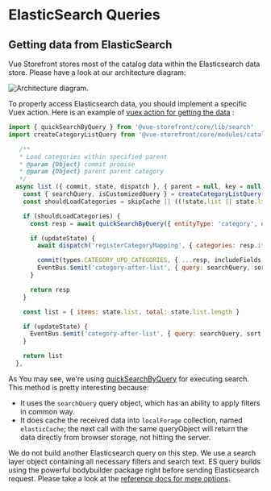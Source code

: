 # ElasticSearch Queries

## Getting data from ElasticSearch

Vue Storefront stores most of the catalog data within the Elasticsearch data store. Please have a look at our architecture diagram:

![Architecture diagram](../images/Vue-storefront-architecture.png).

To properly access Elasticsearch data, you should implement a specific Vuex action. Here is an example of [vuex action for getting the data](https://github.com/vuestorefront/vue-storefront/blob/master/core/modules/catalog/store/category/actions.ts#L40) :

```js
import { quickSearchByQuery } from '@vue-storefront/core/lib/search'
import createCategoryListQuery from '@vue-storefront/core/modules/catalog/helpers/createCategoryListQuery'

   /**
   * Load categories within specified parent
   * @param {Object} commit promise
   * @param {Object} parent parent category
   */
  async list ({ commit, state, dispatch }, { parent = null, key = null, value = null, level = null, onlyActive = true, onlyNotEmpty = false, size = 4000, start = 0, sort = 'position:asc', includeFields = config.entities.optimize ? config.entities.category.includeFields : null, excludeFields = config.entities.optimize ? config.entities.category.excludeFields : null, skipCache = false, updateState = true }) {
    const { searchQuery, isCustomizedQuery } = createCategoryListQuery({ parent, level, key, value, onlyActive, onlyNotEmpty })
    const shouldLoadCategories = skipCache || ((!state.list || state.list.length === 0) || isCustomizedQuery)

    if (shouldLoadCategories) {
      const resp = await quickSearchByQuery({ entityType: 'category', query: searchQuery, sort, size, start, includeFields, excludeFields })

      if (updateState) {
        await dispatch('registerCategoryMapping', { categories: resp.items })

        commit(types.CATEGORY_UPD_CATEGORIES, { ...resp, includeFields, excludeFields })
        EventBus.$emit('category-after-list', { query: searchQuery, sort, size, start, list: resp })
      }

      return resp
    }

    const list = { items: state.list, total: state.list.length }

    if (updateState) {
      EventBus.$emit('category-after-list', { query: searchQuery, sort, size, start, list })
    }

    return list
  },
```

As You may see, we're using [quickSearchByQuery](https://github.com/vuestorefront/vue-storefront/blob/master/core/lib/search.ts#L31) for executing search. This method is pretty interesting because:

- It uses the `searchQuery` query object, which has an ability to apply filters in common way.
- It does cache the received data into `localForage` collection, named `elasticCache`; the next call with the same queryObject will return the data directly from browser storage, not hitting the server.

We do not build another Elasticsearch query on this step. We use a search layer object containing all necessary filters and search text. ES query builds using the powerful bodybuilder package right before sending Elasticsearch request. Please take a look at the [reference docs for more options](https://github.com/danpaz/bodybuilder).
